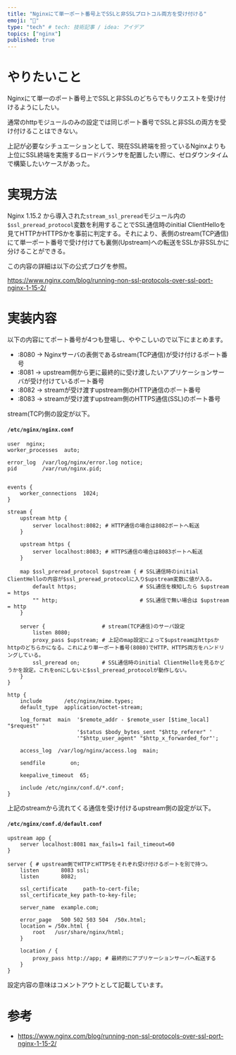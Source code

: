 ```yaml
---
title: "Nginxにて単一ポート番号上でSSLと非SSLプロトコル両方を受け付ける"
emoji: "🐥"
type: "tech" # tech: 技術記事 / idea: アイデア
topics: ["nginx"]
published: true
---
```


# やりたいこと

Nginxにて単一のポート番号上でSSLと非SSLのどちらでもリクエストを受け付けるようにしたい。

通常のhttpモジュールのみの設定では同じポート番号でSSLと非SSLの両方を受け付けることはできない。

上記が必要なシチュエーションとして、現在SSL終端を担っているNginxよりも上位にSSL終端を実施するロードバランサを配置したい際に、ゼロダウンタイムで構築したいケースがあった。

# 実現方法

Nginx 1.15.2 から導入された`stream_ssl_preread`モジュール内の`$ssl_preread_protocol`変数を利用することでSSL通信時のinitial ClientHelloを見てHTTPかHTTPSかを事前に判定する。それにより、表側のstream(TCP通信)にて単一ポート番号で受け付けても裏側(Upstream)への転送をSSLか非SSLかに分けることができる。

この内容の詳細は以下の公式ブログを参照。

https://www.nginx.com/blog/running-non-ssl-protocols-over-ssl-port-nginx-1-15-2/

# 実装内容

以下の内容にてポート番号が4つも登場し、ややこしいので以下にまとめます。

* :8080 → Nginxサーバの表側であるstream(TCP通信)が受け付けるポート番号
* :8081 → upstream側から更に最終的に受け渡したいアプリケーションサーバが受け付けているポート番号
* :8082 → streamが受け渡すupstream側のHTTP通信のポート番号
* :8083 → streamが受け渡すupstream側のHTTPS通信(SSL)のポート番号

stream(TCP)側の設定が以下。

#### `/etc/nginx/nginx.conf`

```nginx
user  nginx;
worker_processes  auto;

error_log  /var/log/nginx/error.log notice;
pid        /var/run/nginx.pid;


events {
    worker_connections  1024;
}

stream {
    upstream http {
        server localhost:8082; # HTTP通信の場合は8082ポートへ転送
    }

    upstream https {
        server localhost:8083; # HTTPS通信の場合は8083ポートへ転送
    }

    map $ssl_preread_protocol $upstream { # SSL通信時のinitial ClientHelloの内容が$ssl_preread_protocolに入り$upstream変数に値が入る。
        default https;                    # SSL通信を検知したら $upstream = https
        "" http;                          # SSL通信で無い場合は $upstream = http
    }

    server {                  # stream(TCP通信)のサーバ設定
        listen 8080;
        proxy_pass $upstream; # 上記のmap設定によって$upstreamはhttpsかhttpのどちらかになる。これにより単一ポート番号(8080)でHTTP、HTTPS両方をハンドリングしている。
        ssl_preread on;       # SSL通信時のinitial ClientHelloを見るかどうかを設定。これをonにしないと$ssl_preread_protocolが動作しない。
    }
}

http {
    include       /etc/nginx/mime.types;
    default_type  application/octet-stream;

    log_format  main  '$remote_addr - $remote_user [$time_local] "$request" '
                      '$status $body_bytes_sent "$http_referer" '
                      '"$http_user_agent" "$http_x_forwarded_for"';

    access_log  /var/log/nginx/access.log  main;

    sendfile        on;

    keepalive_timeout  65;

    include /etc/nginx/conf.d/*.conf;
}
```

上記のstreamから流れてくる通信を受け付けるupstream側の設定が以下。

#### `/etc/nginx/conf.d/default.conf`

```nginx
upstream app {
    server localhost:8081 max_fails=1 fail_timeout=60
}

server { # upstream側でHTTPとHTTPSをそれぞれ受け付けるポートを別で持つ。
    listen       8083 ssl;
    listen       8082;

    ssl_certificate     path-to-cert-file;
    ssl_certificate_key path-to-key-file;

    server_name  example.com;

    error_page   500 502 503 504  /50x.html;
    location = /50x.html {
        root   /usr/share/nginx/html;
    }

    location / {
        proxy_pass http://app; # 最終的にアプリケーションサーバへ転送する
    }
}
```

設定内容の意味はコメントアウトとして記載しています。

# 参考

* https://www.nginx.com/blog/running-non-ssl-protocols-over-ssl-port-nginx-1-15-2/